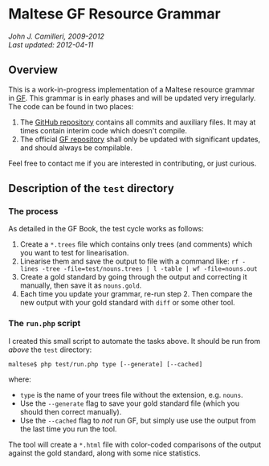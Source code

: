 # Maltese GF Resource Grammar
_John J. Camilleri, 2009-2012_  
_Last updated: 2012-04-11_

## Overview

This is a work-in-progress implementation of a Maltese resource grammar in [GF][3].
This grammar is in early phases and will be updated very irregularly. The code can be found in two places:

1. The [GitHub repository][1] contains all commits and auxiliary files. It may at times contain interim code which doesn't compile.
1. The official [GF repository][2] shall only be updated with significant updates, and should always be compilable.

Feel free to contact me if you are interested in contributing, or just curious.

## Description of the `test` directory

### The process

As detailed in the GF Book, the test cycle works as follows:

1. Create a `*.trees` file which contains only trees (and comments) which you want to test for linearisation.
2. Linearise them and save the output to file with a command like: `rf -lines -tree -file=test/nouns.trees | l -table | wf -file=nouns.out`
3. Create a gold standard by going through the output and correcting it manually, then save it as `nouns.gold`.
4. Each time you update your grammar, re-run step 2. Then compare the new output with your gold standard with `diff` or some other tool.

### The `run.php` script

I created this small script to automate the tasks above. It should be run from _above_ the `test` directory:

    maltese$ php test/run.php type [--generate] [--cached]

where:

- `type` is the name of your trees file without the extension, e.g. `nouns`.
- Use the `--generate` flag to save your gold standard file (which you should then correct manually).
- Use the `--cached` flag to _not_ run GF, but simply use use the output from the last time you run the tool.

The tool will create a `*.html` file with color-coded comparisons of the output against the gold standard, along with some nice statistics.



[1]: https://github.com/johnjcamilleri/Maltese-GF-Resource-Grammar
[2]: http://www.grammaticalframework.org/lib/src/maltese/
[3]: http://www.grammaticalframework.org/
